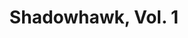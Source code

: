 ---
title: "Shadowhawk, Vol. 1"
issue: 4A
issue_nr: 4
full_title: "Enter: The Dragon"
subtitle: ""
story_arc: ""
crossover: ""
variant: ""
publisher: Image Comics
creators:
  - Jim Valentino
  - Chance Wolf
  - "Phil D'Moss"
release_date: Mar 1993
release_year: 1993
genre:
  - Action
  - Adventure
format: Comic
pages: 32
signed_by: ""
price: 1.95
---